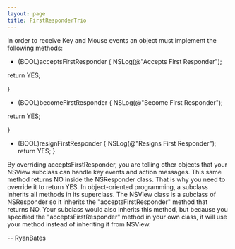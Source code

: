 ```yaml
---
layout: page
title: FirstResponderTrio
---
```


In order to receive Key and Mouse events  an object must implement the following methods:

    

- (BOOL)acceptsFirstResponder
{
NSLog(@"Accepts First Responder");

return YES;

}

- (BOOL)becomeFirstResponder
{
NSLog(@"Become First Responder");

return YES;

}
- (BOOL)resignFirstResponder
{
NSLog(@"Resigns First Responder");
return YES;
}


By overriding     acceptsFirstResponder, you are telling other objects that your NSView subclass can handle key events and action messages. This same method returns NO inside the NSResponder class. That is why you need to override it to return YES. In object-oriented programming, a subclass inherits all methods in its superclass. The NSView class is a subclass of NSResponder so it inherits the "acceptsFirstResponder" method that returns NO. Your subclass would also inherits this method, but because you specified the "acceptsFirstResponder" method in your own class, it will use your method instead of inheriting it from NSView.

-- RyanBates

